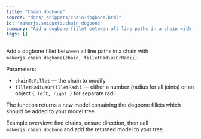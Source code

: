 ```yaml
---
title: "Chain dogbone"
source: "docs/_snippets/chain-dogbone.html"
id: "makerjs.snippets.chain-dogbone"
summary: "Add a dogbone fillet between all line paths in a chain with `makerjs.chain.dogbone(chain, filletRadiusOrRadii)`."
tags: []
---
```

Add a dogbone fillet between all line paths in a chain with `makerjs.chain.dogbone(chain, filletRadiusOrRadii)`.

Parameters:
- `chainToFillet` — the chain to modify
- `filletRadiusOrFilletRadii` — either a number (radius for all joints) or an object `{ left, right }` for separate radii

The function returns a new model containing the dogbone fillets which should be added to your model tree.

Example overview: find chains, ensure direction, then call `makerjs.chain.dogbone` and add the returned model to your tree.
